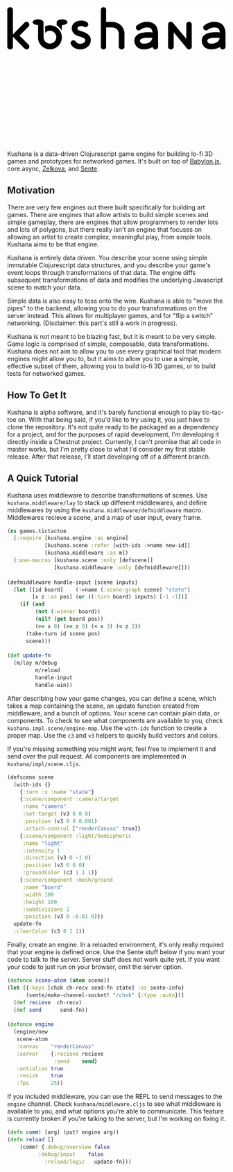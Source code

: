 ![kuahana](https://github.com/MysteryMachine/kushana/raw/master/kushanaLogo.png "Kushana")

<div style="height: 200px;"></div>

Kushana is a data-driven Clojurescript game engine for building lo-fi 3D games and
prototypes for networked games. It's built on top of [Babylon.js](https://github.com/BabylonJS/Babylon.js),
core.async, [Zelkova](https://github.com/jamesmacaulay/zelkova),
and [Sente](https://github.com/ptaoussanis/sente).

## Motivation

There are very few engines out there built specifically for building art games.
There are engines that allow artists to build simple scenes and simple gameplay,
there are engines that allow programmers to render lots and lots of polygons,
but there really isn't an engine that focuses on allowing an artist to create
complex, meaningful play, from simple tools. Kushana aims to be that engine.

Kushana is entirely data driven. You describe your scene using simple
immutable Clojurescript data structures, and you describe your game's
event loops through transformations of that data. The engine diffs
subsequent transformations of data and modifies the underlying Javascript
scene to match your data.

Simple data is also easy to toss onto the wire. Kushana is able to "move the pipes"
to the backend, allowing you to do your transformations on the server instead.
This allows for multiplayer games, and for "flip a switch" networking. (Disclaimer:
this part's still a work in progress).

Kushana is not meant to be blazing fast, but it is meant to be very simple.
Game logic is comprised of simple, composable, data transformations.
Kushana does not aim to allow you to use every graphical tool that modern
engines might allow you to, but it aims to allow you to use a simple,
effective subset of them, allowing you to build lo-fi 3D games, or to build
tests for networked games.

## How To Get It

Kushana is alpha software, and it's barely functional enough to play tic-tac-toe
on. With that being said, if you'd like to try using it, you just have to clone
the repository. It's not quite ready to be packaged as a dependency for a project,
and for the purposes of rapid development, I'm developing it directly inside
a Chestnut project. Currently, I can't promise that all code in master works,
but I'm pretty close to what I'd consider my first stable release. After that
release, I'll start developing off of a different branch.

## A Quick Tutorial

Kushana uses middleware to describe transformations of scenes.
Use `kushana.middleware/lay` to stack up different middlewares,
and define middlewares by using the `kushana.middleware/defmiddleware`
macro. Middlewares recieve a scene, and a map of user input,
every frame.

```clojure
(ns games.tictactoe
  (:require [kushana.engine :as engine]
			[kushana.scene :refer [with-ids ->name new-id]]
			[kushana.middleware :as m])
  (:use-macros [kushana.scene :only [defscene]]
               [kushana.middleware :only [defmiddleware]]))

(defmiddleware handle-input [scene inputs]
  (let [[id board]    (->name (:scene-graph scene) "state")
        [x z :as pos] (or ((:turn board) inputs) [-1 -1])]
    (if (and
         (not (:winner board))
         (nil? (get board pos))
         (>= x 0) (>= z 0) (< x 3) (< z 3))
      (take-turn id scene pos)
      scene)))

(def update-fn
  (m/lay m/debug
         m/reload
         handle-input
         handle-win))
```

After describing how your game changes, you can define a scene,
which takes a map containing the scene, an update function created
from middleware, and a bunch of options. Your scene can contain
plain data, or components. To check to see what components are
available to you, check `kushana.impl.scene/engine-map`. Use the
`with-ids` function to create a proper map. Use the `c3` and `v3`
helpers to quickly build vectors and colors.

If you're missing something you might want, feel free to implement it and send
over the pull request. All components are implemented in
`kushana/impl/scene.cljs`.

```clojure
(defscene scene
  (with-ids {}
    {:turn :x :name "state"}
    {:scene/component :camera/target
     :name "camera"
     :set-target (v3 0 0 0)
     :position (v3 0 9 0.001)
     :attach-control ["renderCanvas" true]}
    {:scene/component :light/hemispheric
     :name "light"
     :intensity 1
     :direction (v3 0 -1 0)
     :position (v3 0 0 0)
     :groundColor (c3 1 1 1)}
    {:scene/component :mesh/ground
     :name "board"
     :width 100
     :height 100
     :subdivisions 2
     :position (v3 0 -0.01 0)})
  update-fn
  :clearColor (c3 0 1 1))
```

Finally, create an engine. In a reloaded environment, it's
only really required that your engine is defined once.
Use the Sente stuff below if you want your code to talk
to the server. Server stuff does not work quite yet.
If you want your code to just run on your browser,
omit the server option.

```clojure
(defonce scene-atom (atom scene))
(let [{:keys [chsk ch-recv send-fn state] :as sente-info}
      (sente/make-channel-socket! "/chsk" {:type :auto})]
  (def recieve  ch-recv)
  (def send      send-fn))

(defonce engine
  (engine/new
   scene-atom
   :canvas    "renderCanvas"
   :server    {:recieve recieve
               :send    send}
   :antialias true
   :resize    true
   :fps       25))
```

If you included middleware, you can use the REPL to send
messages to the `engine` channel. Check `kushana/middleware.cljs`
to see what middleware is available to you, and what options
you're able to communicate. This feature is currently broken
if you're talking to the server, but I'm working on fixing it.

```clojure
(defn comm! [arg] (put! engine arg))
(defn reload []
	(comm! {:debug/overview false
          :debug/input    false
	        :reload/logic   update-fn}))
```

